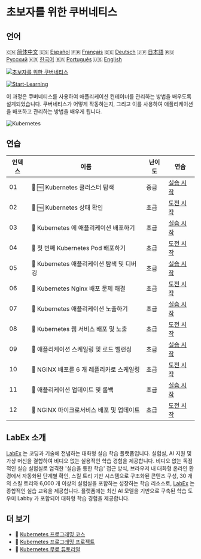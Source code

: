 # 초보자를 위한 쿠버네티스

## 언어

🇨🇳 [简体中文](README_zh.md) 🇪🇸 [Español](README_es.md) 🇫🇷 [Français](README_fr.md) 🇩🇪 [Deutsch](README_de.md) 🇯🇵 [日本語](README_ja.md) 🇷🇺 [Русский](README_ru.md) 🇰🇷 [한국어](README_ko.md) 🇧🇷 [Português](README_pt.md) 🇺🇸 [English](README.md) 

[![초보자를 위한 쿠버네티스](https://cover-creator.labex.io/kubernetes-for-beginners.png?lang=ko)](https://labex.io/ko/courses/kubernetes-for-beginners)

[![Start-Learning](https://img.shields.io/badge/Start-Learning-whitesmoke?style=for-the-badge)](https://labex.io/ko/courses/kubernetes-for-beginners)

이 과정은 쿠버네티스를 사용하여 애플리케이션 컨테이너를 관리하는 방법을 배우도록 설계되었습니다. 쿠버네티스가 어떻게 작동하는지, 그리고 이를 사용하여 애플리케이션을 배포하고 관리하는 방법을 배우게 됩니다.

![Kubernetes](https://img.shields.io/badge/Kubernetes-whitesmoke?style=for-the-badge&logo=kubernetes)


## 연습

|   인덱스 | 이름                                       | 난이도   | 연습                                                                                                                                                         |
|----------|--------------------------------------------|----------|--------------------------------------------------------------------------------------------------------------------------------------------------------------|
|       01 | 🧩 🆓 Kubernetes 클러스터 탐색             | 중급     | <a target='_blank' href='https://labex.io/ko/labs/kubernetes-explore-the-kubernetes-cluster-434519?course=kubernetes-for-beginners'>실습 시작</a>            |
|       02 | 🎯 🆓 Kubernetes 상태 확인                 | 초급     | <a target='_blank' href='https://labex.io/ko/labs/kubernetes-check-kubernetes-status-434775?course=kubernetes-for-beginners'>도전 시작</a>                   |
|       03 | 🧩  Kubernetes 에 애플리케이션 배포하기    | 초급     | <a target='_blank' href='https://labex.io/ko/labs/kubernetes-deploy-applications-on-kubernetes-434644?course=kubernetes-for-beginners'>실습 시작</a>         |
|       04 | 🎯  첫 번째 Kubernetes Pod 배포하기        | 초급     | <a target='_blank' href='https://labex.io/ko/labs/kubernetes-launch-your-first-kubernetes-pod-434769?course=kubernetes-for-beginners'>도전 시작</a>          |
|       05 | 🧩  Kubernetes 애플리케이션 탐색 및 디버깅 | 초급     | <a target='_blank' href='https://labex.io/ko/labs/kubernetes-explore-and-debug-kubernetes-applications-434645?course=kubernetes-for-beginners'>실습 시작</a> |
|       06 | 🎯  Kubernetes Nginx 배포 문제 해결        | 초급     | <a target='_blank' href='https://labex.io/ko/labs/kubernetes-troubleshoot-kubernetes-nginx-deployment-434782?course=kubernetes-for-beginners'>도전 시작</a>  |
|       07 | 🧩  Kubernetes 애플리케이션 노출하기       | 초급     | <a target='_blank' href='https://labex.io/ko/labs/kubernetes-expose-kubernetes-applications-434647?course=kubernetes-for-beginners'>실습 시작</a>            |
|       08 | 🎯  Kubernetes 웹 서비스 배포 및 노출      | 초급     | <a target='_blank' href='https://labex.io/ko/labs/kubernetes-deploy-and-expose-kubernetes-web-services-434804?course=kubernetes-for-beginners'>도전 시작</a> |
|       09 | 🧩  애플리케이션 스케일링 및 로드 밸런싱   | 초급     | <a target='_blank' href='https://labex.io/ko/labs/kubernetes-scale-and-load-balance-applications-434648?course=kubernetes-for-beginners'>실습 시작</a>       |
|       10 | 🎯  NGINX 배포를 6 개 레플리카로 스케일링  | 초급     | <a target='_blank' href='https://labex.io/ko/labs/kubernetes-scale-nginx-deployment-to-six-replicas-434818?course=kubernetes-for-beginners'>도전 시작</a>    |
|       11 | 🧩  애플리케이션 업데이트 및 롤백          | 초급     | <a target='_blank' href='https://labex.io/ko/labs/kubernetes-update-and-rollback-applications-434649?course=kubernetes-for-beginners'>실습 시작</a>          |
|       12 | 🎯  NGINX 마이크로서비스 배포 및 업데이트  | 초급     | <a target='_blank' href='https://labex.io/ko/labs/kubernetes-deploy-and-update-nginx-microservice-434821?course=kubernetes-for-beginners'>도전 시작</a>      |

## LabEx 소개

[LabEx](https://labex.io) 는 코딩과 기술에 전념하는 대화형 실습 학습 플랫폼입니다. 실험실, AI 지원 및 가상 머신을 결합하여 비디오 없는 실용적인 학습 경험을 제공합니다. 비디오 없는 독점적인 실습 실험실로 엄격한 '실습을 통한 학습' 접근 방식, 브라우저 내 대화형 온라인 환경에서 자동화된 단계별 확인, 스킬 트리 기반 시스템으로 구조화된 콘텐츠 구성, 30 개의 스킬 트리와 6,000 개 이상의 실험실을 포함하는 성장하는 학습 리소스로, [LabEx](https://labex.io) 는 종합적인 실습 교육을 제공합니다. 플랫폼에는 최신 AI 모델을 기반으로 구축된 학습 도우미 Labby 가 포함되어 대화형 학습 경험을 제공합니다.

## 더 보기

- 🔗 [Kubernetes 프로그래밍 코스](https://github.com/labex-labs/awesome-programming-courses)
- 🔗 [Kubernetes 프로그래밍 프로젝트](https://github.com/labex-labs/awesome-programming-projects)
- 🔗 [Kubernetes 무료 튜토리얼](https://github.com/labex-labs/kubernetes-free-tutorials)

